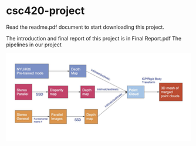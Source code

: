 # csc420-project
Read the readme.pdf document to start downloading this project.

The introduction and final report of this project is in Final Report.pdf
The pipelines in our project

![](pipelines.png)
